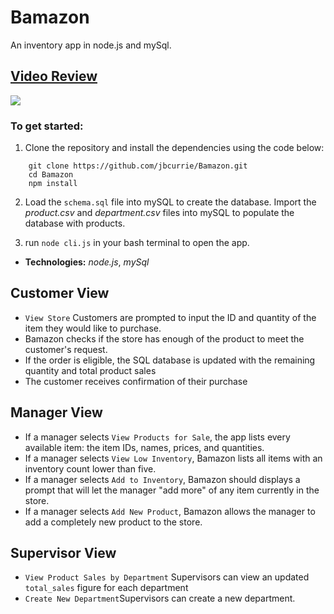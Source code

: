# Bamazon
An inventory app in node.js and mySql.

## [Video Review](https://youtu.be/qEOb88sy_oA)

![](https://media.giphy.com/media/3ohhwADU5O83KoDRwA/giphy.gif)

### To get started:
1. Clone the repository and install the dependencies using the code below:
```
    git clone https://github.com/jbcurrie/Bamazon.git
    cd Bamazon
    npm install
```   
2. Load the `schema.sql` file into mySQL to create the database. Import the *product.csv* and *department.csv* files into mySQL to populate the database with products.

3. run `node cli.js` in your bash terminal to open the app.
  
* **Technologies:** *node.js*, *mySql*

## Customer View
* `View Store` Customers are prompted to input the ID and quantity of the item they would like to purchase.
* Bamazon checks if the store has enough of the product to meet the customer's request.
* If the order is eligible, the SQL database is updated with the remaining quantity and total product sales
* The customer receives confirmation of their purchase

## Manager View
  * If a manager selects `View Products for Sale`, the app lists every available item: the item IDs, names, prices, and quantities.
  * If a manager selects `View Low Inventory`, Bamazon lists all items with an inventory count lower than five.
  * If a manager selects `Add to Inventory`, Bamazon should displays a prompt that will let the manager "add more" of any item currently in the store.
  * If a manager selects `Add New Product`, Bamazon allows the manager to add a completely new product to the store.

## Supervisor View
   * `View Product Sales by Department` Supervisors can view an updated `total_sales` figure for each department
   * `Create New Department`Supervisors can create a new department.

